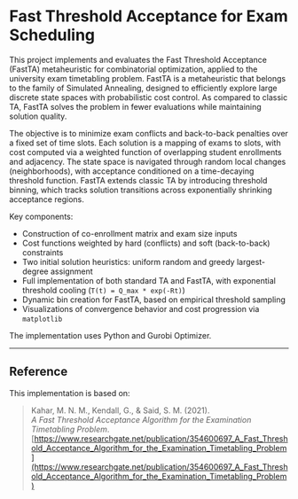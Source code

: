# Fast Threshold Acceptance for Exam Scheduling

This project implements and evaluates the Fast Threshold Acceptance (FastTA) metaheuristic for combinatorial optimization, applied to the university exam timetabling problem. FastTA is a metaheuristic that belongs to the family of Simulated Annealing, designed to efficiently explore large discrete state spaces with probabilistic cost control. As compared to classic TA, FastTA solves the problem in fewer evaluations while maintaining solution quality.

The objective is to minimize exam conflicts and back-to-back penalties over a fixed set of time slots. Each solution is a mapping of exams to slots, with cost computed via a weighted function of overlapping student enrollments and adjacency. The state space is navigated through random local changes (neighborhoods), with acceptance conditioned on a time-decaying threshold function. FastTA extends classic TA by introducing threshold binning, which tracks solution transitions across exponentially shrinking acceptance regions. 

Key components:
- Construction of co-enrollment matrix and exam size inputs
- Cost functions weighted by hard (conflicts) and soft (back-to-back) constraints
- Two initial solution heuristics: uniform random and greedy largest-degree assignment
- Full implementation of both standard TA and FastTA, with exponential threshold cooling (`T(t) = Q_max * exp(-Rt)`)
- Dynamic bin creation for FastTA, based on empirical threshold sampling
- Visualizations of convergence behavior and cost progression via `matplotlib`

The implementation uses Python and Gurobi Optimizer.

---

## Reference

This implementation is based on:

> Kahar, M. N. M., Kendall, G., & Said, S. M. (2021).  
> *A Fast Threshold Acceptance Algorithm for the Examination Timetabling Problem*.  
> [https://www.researchgate.net/publication/354600697_A_Fast_Threshold_Acceptance_Algorithm_for_the_Examination_Timetabling_Problem](https://www.researchgate.net/publication/354600697_A_Fast_Threshold_Acceptance_Algorithm_for_the_Examination_Timetabling_Problem)
